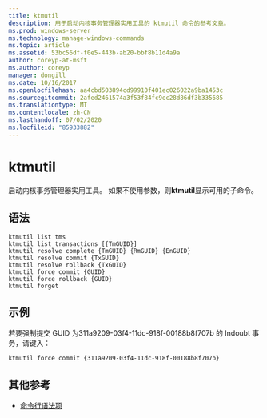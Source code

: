 ```yaml
---
title: ktmutil
description: 用于启动内核事务管理器实用工具的 ktmutil 命令的参考文章。
ms.prod: windows-server
ms.technology: manage-windows-commands
ms.topic: article
ms.assetid: 53bc56df-f0e5-443b-ab20-bbf8b11d4a9a
author: coreyp-at-msft
ms.author: coreyp
manager: dongill
ms.date: 10/16/2017
ms.openlocfilehash: aa4cbd503894cd99910f401ec026022a9ba1453c
ms.sourcegitcommit: 2afed2461574a3f53f84fc9ec28d86df3b335685
ms.translationtype: MT
ms.contentlocale: zh-CN
ms.lasthandoff: 07/02/2020
ms.locfileid: "85933882"
---
```

# <a name="ktmutil"></a>ktmutil

启动内核事务管理器实用工具。 如果不使用参数，则**ktmutil**显示可用的子命令。

## <a name="syntax"></a>语法

```
ktmutil list tms
ktmutil list transactions [{TmGUID}]
ktmutil resolve complete {TmGUID} {RmGUID} {EnGUID}
ktmutil resolve commit {TxGUID}
ktmutil resolve rollback {TxGUID}
ktmutil force commit {GUID}
ktmutil force rollback {GUID}
ktmutil forget
```

## <a name="examples"></a>示例


若要强制提交 GUID 为311a9209-03f4-11dc-918f-00188b8f707b 的 Indoubt 事务，请键入：

```
ktmutil force commit {311a9209-03f4-11dc-918f-00188b8f707b}
```

## <a name="additional-references"></a>其他参考

- [命令行语法项](command-line-syntax-key.md)